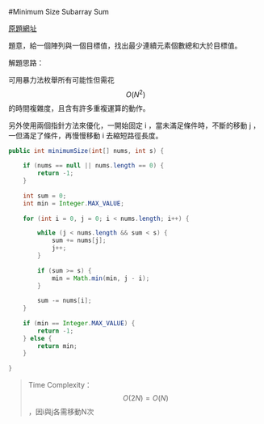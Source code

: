 #Minimum Size Subarray Sum

[原題網址](http://www.lintcode.com/en/problem/minimum-size-subarray-sum/)

題意，給一個陣列與一個目標值，找出最少連續元素個數總和大於目標值。

解題思路：

可用暴力法枚舉所有可能性但需花 $$O(N^2)$$ 的時間複雜度，且含有許多重複運算的動作。

另外使用兩個指針方法來優化，一開始固定 i ，當未滿足條件時，不斷的移動 j ，一但滿足了條件，再慢慢移動 i 去縮短路徑長度。


```java
public int minimumSize(int[] nums, int s) {
    
    if (nums == null || nums.length == 0) {
        return -1;
    }
    
    int sum = 0;
    int min = Integer.MAX_VALUE;
    
    for (int i = 0, j = 0; i < nums.length; i++) {

        while (j < nums.length && sum < s) {
            sum += nums[j];
            j++;
        }
        
        if (sum >= s) {
            min = Math.min(min, j - i);
        }
        
        sum -= nums[i];
    }
    
    if (min == Integer.MAX_VALUE) {
        return -1;
    } else {
        return min;
    }
    
}
```
>Time Complexity：$$O(2N) = O(N)$$，因i與j各需移動N次